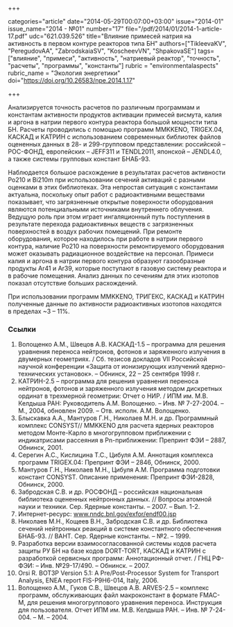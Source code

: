 +++

categories="article"
date="2014-05-29T00:07:00+03:00"
issue="2014-01"
issue_name="2014 - №01"
number="17"
file="/pdf/2014/01/2014-1-article-17.pdf"
udc="621.039.526"
title="Влияние примесей натрия на активность в первом контуре реакторов типа БН"
authors=["TikleevaKV", "PeregudovAA", "ZabrodskaiaSV", "KoscheevVN", "ShpakovaSE"]
tags=["влияние", "примеси", "активность", "натриевый реактор", "точность", "расчеты", "программы", "константы"]
rubric = "environmentalaspects"
rubric_name = "Экология энергетики"
doi="https://doi.org/10.26583/npe.2014.1.17"

+++

Анализируется точность расчетов по различным программам и константам активности продуктов активации примесей висмута, калия и аргона в натрии первого контура реактора большой мощности типа БН. Расчеты проводились с помощью программ MMKKENO, TRIGEX.04, КАСКАД и КАТРИН с использованием современных библиотек файлов оцененных данных в 28- и 299-групповом представлении: российской – РОС-ФОНД, европейских – JEFF311 и TENDL2011, японской – JENDL4.0, а также системы групповых констант БНАБ-93.

Наблюдается большое расхождение в результатах расчетов активности Po210 и Bi210m при использовании сечений активаций с разными оценками в этих библиотеках. Эта непростая ситуация с константами актуальна, поскольку опыт работ с радиоактивными веществами показывает, что загрязненные открытые поверхности оборудования являются потенциальными источниками внутреннего облучения. Ведущую роль при этом играет ингаляционный путь поступления в результате перехода радиоактивных веществ с загрязненных поверхностей в воздух рабочих помещений. При ремонте оборудования, которое находилось при работе в натрии первого контура, наличие Ро210 на поверхности ремонтируемого оборудования может оказывать радиационное воздействие на персонал. Примеси калия и аргона в натрии первого контура образуют газообразные продукты Ar41 и Ar39, которые поступают в газовую систему реактора и в рабочие помещения. Анализ данных по сечениям для этих изотопов показал отсутствие больших расхождений.

При использовании программ MMKKENO, ТРИГЕКС, КАСКАД и КАТРИН полученные данные по активности радиоактивных изотопов находятся в пределах ~3 – 11%.

### Ссылки

1. Волощенко А.М., Швецов А.В. КАСКАД-1.5 – программа для решения уравнения переноса нейтронов, фотонов и заряженного излучения в двумерных геометриях. / Сб. тезисов докладов VII Российской научной конференции «Защита от ионизирующих излучений ядерно-технических установок». – Обнинск, 22 – 25 сентября 1998 г.
2. КАТРИН-2.5 – программа для решения уравнения переноса нейтронов, фотонов и заряженного излучения методом дискретных ординат в трехмерной геометрии: Отчет о НИР. / ИПМ им. М.В. Келдыша РАН: Руководитель А.М. Волощенко. – Инв. № 7-27-2004. – М., 2004, обновлен 2009. – Отв. исполн. А.М. Волощенко.
3. Блыскавка А.А., Мантуров Г.Н., Николаев М.Н. и др. Программный комплекс CONSYST// MMKKENO для расчета ядерных реакторов методом Монте-Карло в многогрупповом приближении с индикатрисами рассеяния в Рn-приближении: Препринт ФЭИ – 2887, Обнинск, 2001.
4. Серегин А.С., Кислицина Т.С., Цибуля А.М. Аннотация комплекса программ TRIGEX.04: Препринт ФЭИ – 2846, Обнинск, 2000.
5. Мантуров Г.Н., Николаев М.Н., Цибуля А.М. Программа подготовки констант CONSYST. Описание применения: Препринт ФЭИ-2828, Обнинск, 2000.
6. Забродская С.В. и др. РОСФОНД – российская национальная библиотека оцененных нейтронных данных. // Вопросы атомной науки и техники. Сер. Ядерные константы. – 2007. – Вып. 1-2.
7. Интернет-ресурс: www.nndc.bnl.gov/exfor/endf00.jsp
8. Николаев М.Н., Кощеев В.Н., Забродская С.В. и др. Библиотека сечений нейтронных реакций в системе константного обеспечения БНАБ-93. // ВАНТ. Сер. Ядерные константы. – №2. – 1999.
9. Разработка версии взаимосогласованной системы кодов расчета защиты РУ БН на базе кодов DORT-TORT, КАСКАД и КАТРИН с разработкой сервисных программ: Аннотационный отчет. / ГНЦ РФ-ФЭИ: – Инв. №29-17/490. – Обнинск. – 2007.
10. Orsi R. BOT3P Version 5.1: A Pre/Post-Processor System for Transport Analysis, ENEA report FIS-P9H6-014, Italy, 2006.
11. Волощенко А.М., Гуков С.В., Швецов А.В. ARVES-2.5 – комплекс программ, обслуживающих файл макроконстант в формате FMAC-M, для решения многогруппового уравнения переноса. Инструкция для пользователя. Отчет ИПМ им. М.В. Келдыша РАН. – Инв. № 7-24-004. – М. – 2004.